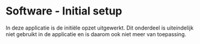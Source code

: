 # Software - Initial setup

In deze applicatie is de initiële opzet uitgewerkt. Dit onderdeel is uiteindelijk niet gebruikt in de applicatie en is daarom ook niet meer van toepassing.